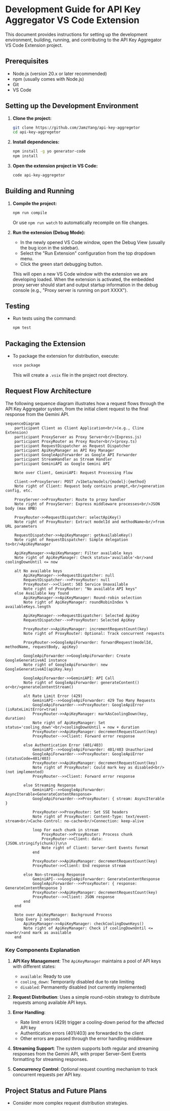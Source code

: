 # Development Guide for API Key Aggregator VS Code Extension

This document provides instructions for setting up the development environment, building, running, and contributing to the API Key Aggregator VS Code Extension project.

## Prerequisites

*   Node.js (version 20.x or later recommended)
*   npm (usually comes with Node.js)
*   Git
*   VS Code

## Setting up the Development Environment

1.  **Clone the project:**
    ```bash
    git clone https://github.com/JamzYang/api-key-aggregetor
    cd api-key-aggregetor
    ```
2.  **Install dependencies:**
    ```bash
    npm install -g yo generator-code
    npm install
    ```
3.  **Open the extension project in VS Code:**
    ```bash
    code api-key-aggregetor
    ```

## Building and Running

1.  **Compile the project:**
    ```bash
    npm run compile
    ```
    Or use `npm run watch` to automatically recompile on file changes.

2.  **Run the extension (Debug Mode):**
    *   In the newly opened VS Code window, open the Debug View (usually the bug icon in the sidebar).
    *   Select the "Run Extension" configuration from the top dropdown menu.
    *   Click the green start debugging button.

    This will open a new VS Code window with the extension we are developing loaded. When the extension is activated, the embedded proxy server should start and output startup information in the debug console (e.g., "Proxy server is running on port XXXX").

## Testing

*   Run tests using the command:
    ```bash
    npm test
    ```

## Packaging the Extension

*   To package the extension for distribution, execute:
    ```bash
    vsce package
    ```
    This will create a `.vsix` file in the project root directory.

## Request Flow Architecture

The following sequence diagram illustrates how a request flows through the API Key Aggregator system, from the initial client request to the final response from the Gemini API.

```mermaid
sequenceDiagram
    participant Client as Client Application<br/>(e.g., Cline Extension)
    participant ProxyServer as Proxy Server<br/>(Express.js)
    participant ProxyRouter as Proxy Router<br/>(proxy.ts)
    participant RequestDispatcher as Request Dispatcher
    participant ApiKeyManager as API Key Manager
    participant GoogleApiForwarder as Google API Forwarder
    participant StreamHandler as Stream Handler
    participant GeminiAPI as Google Gemini API

    Note over Client, GeminiAPI: Request Processing Flow

    Client->>ProxyServer: POST /v1beta/models/{model}:{method}
    Note right of Client: Request body contains prompt,<br/>generation config, etc.

    ProxyServer->>ProxyRouter: Route to proxy handler
    Note right of ProxyServer: Express middleware processes<br/>JSON body (max 8MB)

    ProxyRouter->>RequestDispatcher: selectApiKey()
    Note right of ProxyRouter: Extract modelId and methodName<br/>from URL parameters

    RequestDispatcher->>ApiKeyManager: getAvailableKey()
    Note right of RequestDispatcher: Simple delegation to<br/>ApiKeyManager

    ApiKeyManager->>ApiKeyManager: Filter available keys
    Note right of ApiKeyManager: Check status='available'<br/>and coolingDownUntil <= now

    alt No available keys
        ApiKeyManager-->>RequestDispatcher: null
        RequestDispatcher-->>ProxyRouter: null
        ProxyRouter-->>Client: 503 Service Unavailable
        Note right of ProxyRouter: "No available API keys"
    else Available key found
        ApiKeyManager->>ApiKeyManager: Round-robin selection
        Note right of ApiKeyManager: roundRobinIndex % availableKeys.length

        ApiKeyManager-->>RequestDispatcher: Selected ApiKey
        RequestDispatcher-->>ProxyRouter: Selected ApiKey

        ProxyRouter->>ApiKeyManager: incrementRequestCount(key)
        Note right of ProxyRouter: Optional: Track concurrent requests

        ProxyRouter->>GoogleApiForwarder: forwardRequest(modelId, methodName, requestBody, apiKey)

        GoogleApiForwarder->>GoogleApiForwarder: Create GoogleGenerativeAI instance
        Note right of GoogleApiForwarder: new GoogleGenerativeAI(apiKey.key)

        GoogleApiForwarder->>GeminiAPI: API Call
        Note right of GoogleApiForwarder: generateContent() or<br/>generateContentStream()

        alt Rate Limit Error (429)
            GeminiAPI-->>GoogleApiForwarder: 429 Too Many Requests
            GoogleApiForwarder-->>ProxyRouter: GoogleApiError (isRateLimitError=true)
            ProxyRouter->>ApiKeyManager: markAsCoolingDown(key, duration)
            Note right of ApiKeyManager: Set status='cooling_down'<br/>coolingDownUntil = now + duration
            ProxyRouter->>ApiKeyManager: decrementRequestCount(key)
            ProxyRouter-->>Client: Forward error response

        else Authentication Error (401/403)
            GeminiAPI-->>GoogleApiForwarder: 401/403 Unauthorized
            GoogleApiForwarder-->>ProxyRouter: GoogleApiError (statusCode=401/403)
            ProxyRouter->>ApiKeyManager: decrementRequestCount(key)
            Note right of ProxyRouter: Could mark key as disabled<br/>(not implemented)
            ProxyRouter-->>Client: Forward error response

        else Streaming Response
            GeminiAPI-->>GoogleApiForwarder: AsyncIterable<GenerateContentResponse>
            GoogleApiForwarder-->>ProxyRouter: { stream: AsyncIterable }

            ProxyRouter->>ProxyRouter: Set SSE headers
            Note right of ProxyRouter: Content-Type: text/event-stream<br/>Cache-Control: no-cache<br/>Connection: keep-alive

            loop For each chunk in stream
                ProxyRouter->>ProxyRouter: Process chunk
                ProxyRouter->>Client: data: {JSON.stringify(chunk)}\n\n
                Note right of Client: Server-Sent Events format
            end

            ProxyRouter->>ApiKeyManager: decrementRequestCount(key)
            ProxyRouter->>Client: End response stream

        else Non-streaming Response
            GeminiAPI-->>GoogleApiForwarder: GenerateContentResponse
            GoogleApiForwarder-->>ProxyRouter: { response: GenerateContentResponse }
            ProxyRouter->>ApiKeyManager: decrementRequestCount(key)
            ProxyRouter-->>Client: JSON response
        end
    end

    Note over ApiKeyManager: Background Process
    loop Every 2 seconds
        ApiKeyManager->>ApiKeyManager: checkCoolingDownKeys()
        Note right of ApiKeyManager: Check if coolingDownUntil <= now<br/>and mark as available
    end
```

### Key Components Explanation

1. **API Key Management**: The `ApiKeyManager` maintains a pool of API keys with different states:
   - `available`: Ready to use
   - `cooling_down`: Temporarily disabled due to rate limiting
   - `disabled`: Permanently disabled (not currently implemented)

2. **Request Distribution**: Uses a simple round-robin strategy to distribute requests among available API keys.

3. **Error Handling**:
   - Rate limit errors (429) trigger a cooling-down period for the affected API key
   - Authentication errors (401/403) are forwarded to the client
   - Other errors are passed through the error handling middleware

4. **Streaming Support**: The system supports both regular and streaming responses from the Gemini API, with proper Server-Sent Events formatting for streaming responses.

5. **Concurrency Control**: Optional request counting mechanism to track concurrent requests per API key.

## Project Status and Future Plans

*   Consider more complex request distribution strategies.